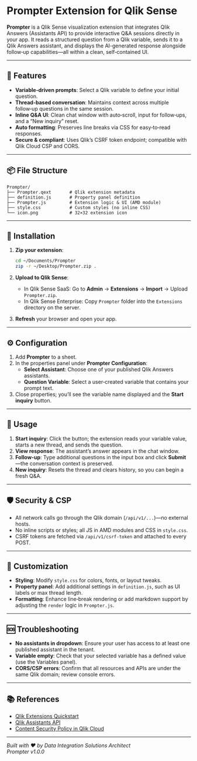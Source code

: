 # Prompter Extension for Qlik Sense

**Prompter** is a Qlik Sense visualization extension that integrates Qlik Answers (Assistants API) to provide interactive Q&A sessions directly in your app. It reads a structured question from a Qlik variable, sends it to a Qlik Answers assistant, and displays the AI-generated response alongside follow‑up capabilities—all within a clean, self‑contained UI.

---

## 🔧 Features

- **Variable‑driven prompts**: Select a Qlik variable to define your initial question.
- **Thread-based conversation**: Maintains context across multiple follow‑up questions in the same session.
- **Inline Q&A UI**: Clean chat window with auto‑scroll, input for follow‑ups, and a “New inquiry” reset.
- **Auto formatting**: Preserves line breaks via CSS for easy‑to‑read responses.
- **Secure & compliant**: Uses Qlik’s CSRF token endpoint; compatible with Qlik Cloud CSP and CORS.

---

## 📦 File Structure

```
Prompter/
├── Prompter.qext       # Qlik extension metadata
├── definition.js       # Property panel definition
├── Prompter.js         # Extension logic & UI (AMD module)
├── style.css           # Custom styles (no inline CSS)
└── icon.png            # 32×32 extension icon
```

---

## 🚀 Installation

1. **Zip your extension**:

   ```bash
   cd ~/Documents/Prompter
   zip -r ~/Desktop/Prompter.zip .
   ```

2. **Upload to Qlik Sense**:

   - In Qlik Sense SaaS: Go to **Admin** → **Extensions** → **Import** → Upload `Prompter.zip`.
   - In Qlik Sense Enterprise: Copy `Prompter` folder into the `Extensions` directory on the server.

3. **Refresh** your browser and open your app.

---

## ⚙️ Configuration

1. Add **Prompter** to a sheet.
2. In the properties panel under **Prompter Configuration**:
   - **Select Assistant**: Choose one of your published Qlik Answers assistants.
   - **Question Variable**: Select a user‐created variable that contains your prompt text.
3. Close properties; you’ll see the variable name displayed and the **Start inquiry** button.

---

## 🎨 Usage

1. **Start inquiry**: Click the button; the extension reads your variable value, starts a new thread, and sends the question.
2. **View response**: The assistant’s answer appears in the chat window.
3. **Follow‑up**: Type additional questions in the input box and click **Submit**—the conversation context is preserved.
4. **New inquiry**: Resets the thread and clears history, so you can begin a fresh Q&A.

---

## 🛡 Security & CSP

- All network calls go through the Qlik domain (`/api/v1/...`)—no external hosts.
- No inline scripts or styles; all JS in AMD modules and CSS in `style.css`.
- CSRF tokens are fetched via `/api/v1/csrf-token` and attached to every POST.

---

## 📝 Customization

- **Styling**: Modify `style.css` for colors, fonts, or layout tweaks.
- **Property panel**: Add additional settings in `definition.js`, such as UI labels or max thread length.
- **Formatting**: Enhance line‑break rendering or add markdown support by adjusting the `render` logic in `Prompter.js`.

---

## 🆘 Troubleshooting

- **No assistants in dropdown**: Ensure your user has access to at least one published assistant in the tenant.
- **Variable empty**: Check that your selected variable has a defined value (use the Variables panel).
- **CORS/CSP errors**: Confirm that all resources and APIs are under the same Qlik domain; review console errors.

---

## 📚 References

- [Qlik Extensions Quickstart](https://qlik.dev/extend/extend-quickstarts/first-extension/)
- [Qlik Assistants API](https://qlik.dev/apis/rest/assistants)
- [Content Security Policy in Qlik Cloud](https://qlik.dev/extend/security/content-security-policy)

---

*Built with ❤️ by Data Integration Solutions Architect*\
*Prompter v1.0.0*

